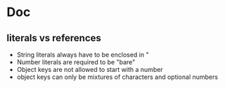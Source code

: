 # Doc

## literals vs references

- String literals always have to be enclosed in "
- Number literals are required to be "bare"
- Object keys are not allowed to start with a number
- object keys can only be mixtures of characters and optional numbers
